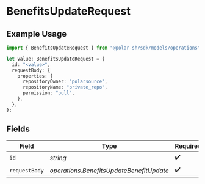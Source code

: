 # BenefitsUpdateRequest

## Example Usage

```typescript
import { BenefitsUpdateRequest } from "@polar-sh/sdk/models/operations";

let value: BenefitsUpdateRequest = {
  id: "<value>",
  requestBody: {
    properties: {
      repositoryOwner: "polarsource",
      repositoryName: "private_repo",
      permission: "pull",
    },
  },
};
```

## Fields

| Field                                    | Type                                     | Required                                 | Description                              |
| ---------------------------------------- | ---------------------------------------- | ---------------------------------------- | ---------------------------------------- |
| `id`                                     | *string*                                 | :heavy_check_mark:                       | N/A                                      |
| `requestBody`                            | *operations.BenefitsUpdateBenefitUpdate* | :heavy_check_mark:                       | N/A                                      |